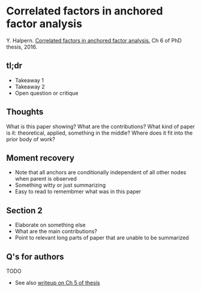 # Correlated factors in anchored factor analysis

Y. Halpern. [Correlated factors in anchored factor analysis.](http://www.cs.nyu.edu/~halpern/files/halpern_thesis.pdf) Ch 6 of PhD thesis, 2016.

## tl;dr
 - Takeaway 1
 - Takeaway 2
 - Open question or critique

## Thoughts
What is this paper showing? What are the contributions? What kind of paper is it: theoretical, applied, something in the middle? Where does it fit into the prior body of work?

## Moment recovery
 - Note that all anchors are conditionally independent of all other nodes when parent is observed
 - Something witty or just summarizing
 - Easy to read to remembmer what was in this paper

## Section 2
 - Elaborate on something else
 - What are the main contributions?
 - Point to relevant long parts of paper that are unable to be summarized


## Q's for authors
TODO

- See also [writeup on Ch 5 of thesis](Halpern_ch5.md)